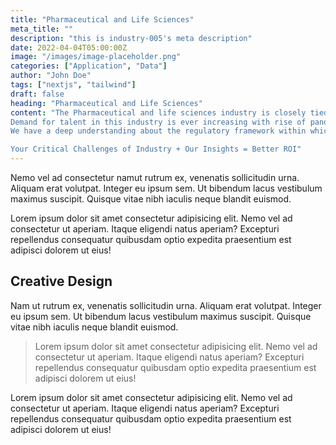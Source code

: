 ```yaml
---
title: "Pharmaceutical and Life Sciences"
meta_title: ""
description: "this is industry-005's meta description"
date: 2022-04-04T05:00:00Z
image: "/images/image-placeholder.png"
categories: ["Application", "Data"]
author: "John Doe"
tags: ["nextjs", "tailwind"]
draft: false
heading: "Pharmaceutical and Life Sciences"
content: "The Pharmaceutical and life sciences industry is closely tied to our social DNA for generations. It directly impacts the living standards and survival of mankind. Hence , it is often at a cross-section where it requires top talent to blend with technology and science to produce drugs at speed with stringent but necessary regulatory and compliance requirements.
Demand for talent in this industry is ever increasing with rise of pandemic like situations across the globe. Professionals in Life Sciences and healthcare sector are the real hero in such situations where the world is engulfed and they have relentlessly worked hard to overcome this situation.
We have a deep understanding about the regulatory framework within which the industry operates and understand the criticality of each role the industry demands. With more than 15 years of our experience we are well equipped to serve the talent demand for this industry.

Your Critical Challenges of Industry + Our Insights = Better ROI"
---
```


Nemo vel ad consectetur namut rutrum ex, venenatis sollicitudin urna. Aliquam erat volutpat. Integer eu ipsum sem. Ut bibendum lacus vestibulum maximus suscipit. Quisque vitae nibh iaculis neque blandit euismod.

Lorem ipsum dolor sit amet consectetur adipisicing elit. Nemo vel ad consectetur ut aperiam. Itaque eligendi natus aperiam? Excepturi repellendus consequatur quibusdam optio expedita praesentium est adipisci dolorem ut eius!

## Creative Design

Nam ut rutrum ex, venenatis sollicitudin urna. Aliquam erat volutpat. Integer eu ipsum sem. Ut bibendum lacus vestibulum maximus suscipit. Quisque vitae nibh iaculis neque blandit euismod.

> Lorem ipsum dolor sit amet consectetur adipisicing elit. Nemo vel ad consectetur ut aperiam. Itaque eligendi natus aperiam? Excepturi repellendus consequatur quibusdam optio expedita praesentium est adipisci dolorem ut eius!

Lorem ipsum dolor sit amet consectetur adipisicing elit. Nemo vel ad consectetur ut aperiam. Itaque eligendi natus aperiam? Excepturi repellendus consequatur quibusdam optio expedita praesentium est adipisci dolorem ut eius!
